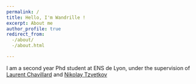 ```yaml
---
permalink: /
title: Hello, I'm Wandrille !
excerpt: About me
author_profile: true
redirect_from:
  -/about/
  -/about.html

---
```


I am a second year Phd student at ENS de Lyon, under the supervision of [Laurent Chavillard](https://perso.ens-lyon.fr/laurent.chevillard/) and [Nikolay Tzvetkov](https://tzvetkov.perso.math.cnrs.fr/) 
